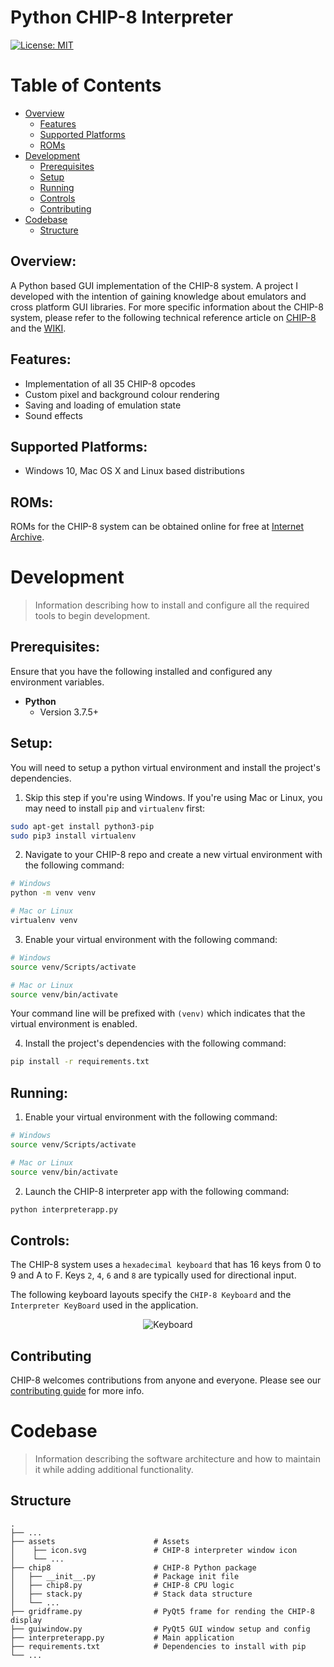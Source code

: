 # Python CHIP-8 Interpreter

[![License: MIT](https://img.shields.io/badge/License-MIT-yellow.svg)](/LICENSE.md)

# Table of Contents

- [Overview](#overview)
  - [Features](#features)
  - [Supported Platforms](#supported-platforms)
  - [ROMs](#roms)
- [Development](#development)
  - [Prerequisites](#prerequisites)
  - [Setup](#setup)
  - [Running](#running)
  - [Controls](#controls)
  - [Contributing](#contributing)
- [Codebase](#codebase)
  - [Structure](#structure)

## Overview:

A Python based GUI implementation of the CHIP-8 system. A project I developed with the intention of gaining knowledge about emulators and cross platform GUI libraries.
For more specific information about the CHIP-8 system, please refer to the following technical reference article on [CHIP-8](http://devernay.free.fr/hacks/chip8/C8TECH10.HTM) and the [WIKI](https://en.wikipedia.org/wiki/CHIP-8).

## Features:

- Implementation of all 35 CHIP-8 opcodes
- Custom pixel and background colour rendering
- Saving and loading of emulation state
- Sound effects

## Supported Platforms:

- Windows 10, Mac OS X and Linux based distributions

## ROMs:

ROMs for the CHIP-8 system can be obtained online for free at [Internet Archive](https://archive.org/details/Chip-8RomsThatAreInThePublicDomain).

# Development

> Information describing how to install and configure all the required tools to begin development.

## Prerequisites:

Ensure that you have the following installed and configured any environment variables.

- **Python**
  - Version 3.7.5+

## Setup:

You will need to setup a python virtual environment and install the project's dependencies.

1. Skip this step if you're using Windows. If you're using Mac or Linux, you may need to install `pip` and `virtualenv` first:

```bash
sudo apt-get install python3-pip
sudo pip3 install virtualenv
```

2. Navigate to your CHIP-8 repo and create a new virtual environment with the following command:

```bash
# Windows
python -m venv venv

# Mac or Linux
virtualenv venv
```

3. Enable your virtual environment with the following command:

```bash
# Windows
source venv/Scripts/activate

# Mac or Linux
source venv/bin/activate
```

Your command line will be prefixed with `(venv)` which indicates that the virtual environment is enabled.

4. Install the project's dependencies with the following command:

```bash
pip install -r requirements.txt
```

## Running:

1. Enable your virtual environment with the following command:

```bash
# Windows
source venv/Scripts/activate

# Mac or Linux
source venv/bin/activate
```

2. Launch the CHIP-8 interpreter app with the following command:

```bash
python interpreterapp.py
```

## Controls:

The CHIP-8 system uses a `hexadecimal keyboard` that has 16 keys from 0 to 9 and A to F. Keys `2`, `4`, `6` and `8` are typically used for directional input.

The following keyboard layouts specify the `CHIP-8 Keyboard` and the `Interpreter KeyBoard` used in the application.

<p align='center'>
	<img src='https://user-images.githubusercontent.com/12175684/40276007-26e1efd6-5bcd-11e8-8e4b-b615659797ee.png' alt='Keyboard'/>
</p>

## Contributing

CHIP-8 welcomes contributions from anyone and everyone. Please see our [contributing guide](/CONTRIBUTING.md) for more info.

# Codebase

> Information describing the software architecture and how to maintain it while adding additional functionality.

## Structure

    .
    ├── ...
    ├── assets                      # Assets
    │    ├── icon.svg               # CHIP-8 interpreter window icon
    │    └── ...
    ├── chip8                       # CHIP-8 Python package
    │   ├── __init__.py             # Package init file
    │   ├── chip8.py                # CHIP-8 CPU logic
    │   ├── stack.py                # Stack data structure
    │   └── ...
    ├── gridframe.py                # PyQt5 frame for rending the CHIP-8 display
    ├── guiwindow.py                # PyQt5 GUI window setup and config
    ├── interpreterapp.py           # Main application
    ├── requirements.txt            # Dependencies to install with pip
    └── ...
